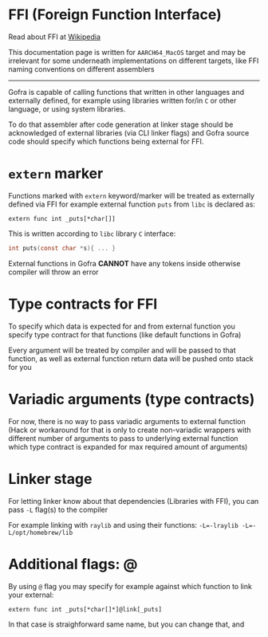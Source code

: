 # FFI (Foreign Function Interface)

Read about FFI at [Wikipedia](https://en.wikipedia.org/wiki/Foreign_function_interface)

This documentation page is written for `AARCH64_MacOS` target and may be irrelevant for some underneath implementations on different targets, like FFI naming conventions on different assemblers

---

Gofra is capable of calling functions that written in other languages and externally defined, for example using libraries written for/in `C` or other language, or using system libraries.

To do that assembler after code generation at linker stage should be acknowledged of external libraries (via CLI linker flags) and Gofra source code should specify which functions being external for FFI.


# `extern` marker

Functions marked with `extern` keyword/marker will be treated as externally defined via FFI for example external function `puts` from `libc` is declared as:
```gofra
extern func int _puts[*char[]]
```

This is written according to `libc` library `C` interface: 
```C
int puts(const char *s){ ... }
```

External functions in Gofra **CANNOT** have any tokens inside otherwise compiler will throw an error

# Type contracts for FFI

To specify which data is expected for and from external function you specify type contract for that functions (like default functions in Gofra)

Every argument will be treated by compiler and will be passed to that function, as well as external function return data will be pushed onto stack for you

# Variadic arguments (type contracts)

For now, there is no way to pass variadic arguments to external function
(Hack or workaround for that is only to create non-variadic wrappers with different number of arguments to pass to underlying external function which type contract is expanded for max required amount of arguments)

# Linker stage

For letting linker know about that dependencies (Libraries with FFI), you can pass `-L` flag(s) to the compiler

For example linking with `raylib` and using their functions:
`-L=-lraylib -L=-L/opt/homebrew/lib`

# Additional flags: @
By using `@` flag you may specify for example against which function to link your external:
```gofra
extern func int _puts[*char[]*]@link[_puts]
```

In that case is straighforward same name, but you can change that, and 